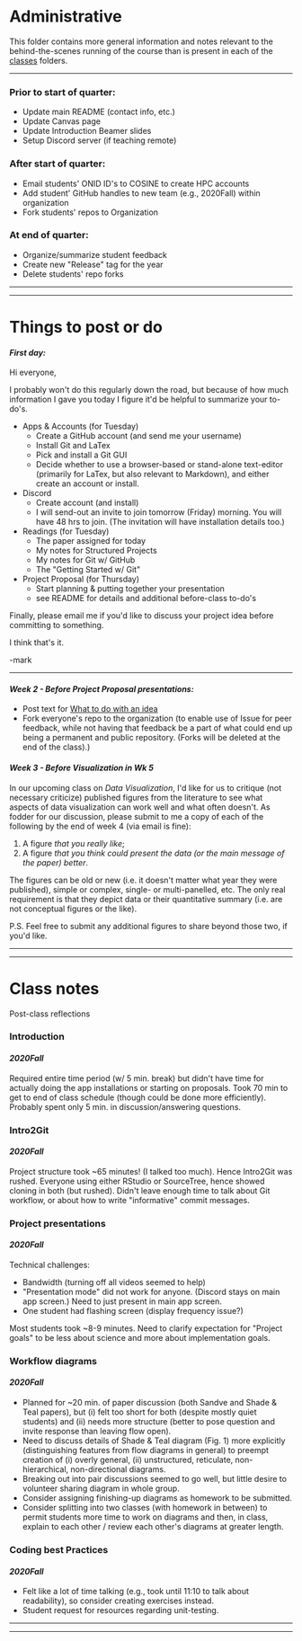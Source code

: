 # Administrative
This folder contains more general information and notes relevant to the behind-the-scenes running of the course than is present in each of the [classes](../classes) folders.

***

### Prior to start of quarter:
-  Update main README (contact info, etc.)
-  Update Canvas page
-  Update Introduction Beamer slides
-  Setup Discord server (if teaching remote)

### After start of quarter:
- Email students' ONID ID's to COSINE to create HPC accounts
- Add student' GitHub handles to new team (e.g., 2020Fall) within organization
- Fork students' repos to Organization

### At end of quarter:
- Organize/summarize student feedback
- Create new "Release" tag for the year
- Delete students' repo forks

***
***
# Things to post or do


#### _First day:_

Hi everyone,

I probably won't do this regularly down the road, but because of how much information I gave you today I figure it'd be helpful to summarize your to-do's.

- Apps & Accounts (for Tuesday)
  - Create a GitHub account (and send me your username)
  - Install Git and LaTex
  - Pick and install a Git GUI
  - Decide whether to use a browser-based or stand-alone text-editor (primarily for LaTex, but also relevant to Markdown), and either create an account or install.
- Discord
  - Create account (and install)
  - I will send-out an invite to join tomorrow (Friday) morning.  You will have 48 hrs to join.  (The invitation will have installation details too.)
- Readings (for Tuesday)
  - The paper assigned for today
  - My notes for Structured Projects
  - My notes for Git w/ GitHub
  - The "Getting Started w/ Git"
- Project Proposal (for Thursday)
  - Start planning & putting together your presentation
  - see README for details and additional before-class to-do's

Finally, please email me if you'd like to discuss your project idea before committing to something.

I think that's it.

-mark

***

#### _Week 2 - Before Project Proposal presentations:_

- Post text for [What to do with an idea](../classes/ProjectProposal/notes/What_to_do_with_an_idea.md)
- Fork everyone's repo to the organization (to enable use of Issue for peer feedback, while not having that feedback be a part of what could end up being a permanent and public repository. (Forks will be deleted at the end of the class).)


#### _Week 3 - Before Visualization in Wk 5_

In our upcoming class on _Data Visualization_, I'd like for us to critique (not necessary criticize) published figures from the literature to see what aspects of data visualization can work well and what often doesn't.  As fodder for our discussion, please submit to me a copy of each of the following by the end of week 4 (via email is fine):

1) A figure _that you really like_;
2) A figure _that you think could present the data (or the main message of the paper) better_.

The figures can be old or new (i.e. it doesn't matter what year they were published), simple or complex, single- or multi-panelled, etc.  The only real requirement is that they depict data or their quantitative summary (i.e. are not conceptual figures or the like).

P.S. Feel free to submit any additional figures to share beyond those two, if you'd like.

***
***

# Class notes
Post-class reflections

### Introduction
#### _2020Fall_
Required entire time period (w/ 5 min. break) but didn't have time for actually doing the app installations or starting on proposals.
Took 70 min to get to end of class schedule (though could be done more efficiently).
Probably spent only 5 min. in discussion/answering questions.


### Intro2Git
#### _2020Fall_
Project structure took ~65 minutes! (I talked too much). Hence Intro2Git was rushed.
Everyone using either RStudio or SourceTree, hence showed cloning in both (but rushed).
Didn't leave enough time to talk about Git workflow, or about how to write "informative" commit messages.

### Project presentations
#### _2020Fall_
Technical challenges:
 - Bandwidth (turning off all videos seemed to help)
 - "Presentation mode" did not work for anyone.  (Discord stays on main app screen.)  Need to just present in main app screen.
 - One student had flashing screen (display frequency issue?)

Most students took ~8-9 minutes.
Need to clarify expectation for "Project goals" to be less about science and more about implementation goals.

### Workflow diagrams
#### _2020Fall_
- Planned for ~20 min. of paper discussion (both Sandve and Shade & Teal papers), but (i) felt too short for both (despite mostly quiet students) and (ii) needs more structure (better to pose question and invite response than leaving flow open).
- Need to discuss details of Shade & Teal diagram (Fig. 1) more explicitly (distinguishing features from flow diagrams in general) to preempt creation of (i) overly general, (ii) unstructured, reticulate, non-hierarchical, non-directional diagrams.
- Breaking out into pair discussions seemed to go well, but little desire to volunteer sharing diagram in whole group.
- Consider assigning finishing-up diagrams as homework to be submitted.
- Consider splitting into two classes (with homework in between) to permit students more time to work on diagrams and then, in class, explain to each other / review each other's diagrams at greater length.

### Coding best Practices
#### _2020Fall_
- Felt like a lot of time talking (e.g., took until 11:10 to talk about readability), so consider creating exercises instead.
- Student request for resources regarding unit-testing.


***
***
